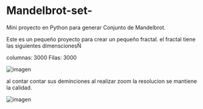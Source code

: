 # Mandelbrot-set-
Mini proyecto en Python para generar Conjunto de Mandelbrot.

Este es un pequeño proyecto para crear un pequeño fractal. 
el fractal tiene las siguientes dimenscionesÑ

columnas: 3000
Filas: 3000

![imagen](https://user-images.githubusercontent.com/108857178/188255524-b216a68a-ee41-41f8-8ff1-6be9b66ab32e.png)

al contar contar sus deminciones al realizar zoom la resolucion se mantiene la calidad.

![imagen](https://user-images.githubusercontent.com/108857178/188255394-e82f4e23-323a-4406-9934-a769a4df868a.png)
